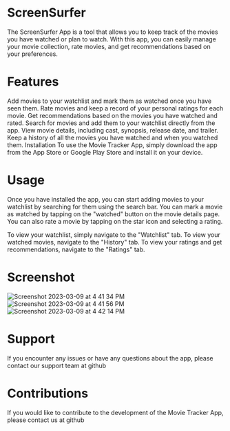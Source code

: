 # ScreenSurfer

The ScreenSurfer App is a tool that allows you to keep track of the movies you have watched or plan to watch. With this app, you can easily manage your movie collection, rate movies, and get recommendations based on your preferences.

# Features

Add movies to your watchlist and mark them as watched once you have seen them.
Rate movies and keep a record of your personal ratings for each movie.
Get recommendations based on the movies you have watched and rated.
Search for movies and add them to your watchlist directly from the app.
View movie details, including cast, synopsis, release date, and trailer.
Keep a history of all the movies you have watched and when you watched them.
Installation
To use the Movie Tracker App, simply download the app from the App Store or Google Play Store and install it on your device.

# Usage

Once you have installed the app, you can start adding movies to your watchlist by searching for them using the search bar. You can mark a movie as watched by tapping on the "watched" button on the movie details page. You can also rate a movie by tapping on the star icon and selecting a rating.

To view your watchlist, simply navigate to the "Watchlist" tab. To view your watched movies, navigate to the "History" tab. To view your ratings and get recommendations, navigate to the "Ratings" tab.

# Screenshot
![Screenshot 2023-03-09 at 4 41 34 PM](https://user-images.githubusercontent.com/110508944/224192321-0b3a5de1-79e6-47db-867a-aca80010ee3d.png)
![Screenshot 2023-03-09 at 4 41 56 PM](https://user-images.githubusercontent.com/110508944/224192339-a269e493-19ac-4791-8b62-c4d75cb32e8a.png)
![Screenshot 2023-03-09 at 4 42 14 PM](https://user-images.githubusercontent.com/110508944/224192354-2d281b7e-b60e-469c-8251-5fbfe5a90e40.png)


# Support

If you encounter any issues or have any questions about the app, please contact our support team at github

# Contributions

If you would like to contribute to the development of the Movie Tracker App, please contact us at github 


